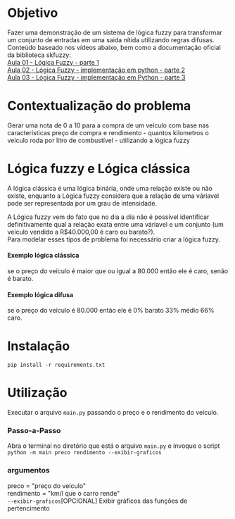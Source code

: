 # Objetivo
Fazer uma demonstração de um sistema de lógica fuzzy para transformar 
um conjunto de entradas em uma saida nítida utilizando regras difusas.  
Conteúdo baseado nos vídeos abaixo, bem como a documentação oficial da biblioteca skfuzzy:  
[Aula 01 - Lógica Fuzzy - parte 1](https://www.youtube.com/watch?v=9Oe21TX5lMQ&ab_channel=Jos%C3%A9Ricardo)  
[Aula 02 - Lógica Fuzzy - implementação em python - parte 2](https://www.youtube.com/watch?v=oTj6UppBsRk&t=18s&ab_channel=Jos%C3%A9Ricardo)  
[Aula 03 - Lógica Fuzzy - implementação em Python - parte 3](https://www.youtube.com/watch?v=wfd5eFgU8R0&t=2s&ab_channel=Jos%C3%A9Ricardo)

# Contextualização do problema
Gerar uma nota de 0 a 10 para a compra de um veículo com base nas características
preço de compra e rendimento - quantos kilometros o veículo roda por litro de combustível -
utilizando a lógica fuzzy

# Lógica fuzzy e Lógica clássica
A lógica clássica é uma lógica binária, onde uma relação existe ou não existe, 
enquanto a Lógica fuzzy considera que a relação de uma váriavel pode ser representada
por um grau de intensidade.

A Lógica fuzzy vem do fato que no dia a dia não é possível identificar definitivamente
qual a relação exata entre uma váriavel e um conjunto (um veículo vendido a R$40.000,00 é caro ou barato?).   
Para modelar esses tipos de problema foi necessário criar a lógica fuzzy. 

#### Exemplo lógica clássica
se o preço do veículo é maior que ou igual a 80.000 então ele é caro, senão é barato.  

#### Exemplo lógica difusa
se o preço do veículo é 80.000 então ele é 0% barato 33% médio 66% caro.

# Instalação  
`pip install -r requirements.txt`  

# Utilização
Executar o arquivo `main.py` passando o preço e o rendimento do veículo.

### Passo-a-Passo
Abra o terminal no diretório que está o arquivo `main.py` e invoque o script  
`python -m main preco rendimento --exibir-graficos`

### argumentos
preco = "preço do veículo"  
rendimento = "km/l que o carro rende"  
`--exibir-graficos`[OPCIONAL] Exibir gráficos das funções de pertencimento
